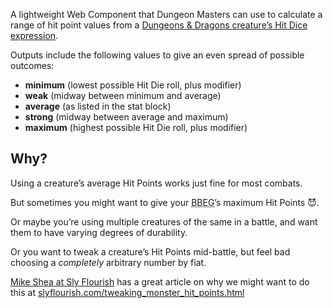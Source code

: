 A lightweight Web Component that Dungeon Masters can use to calculate a range of hit point values from a <a href="https://www.dndbeyond.com/sources/dnd/basic-rules-2014/monsters#HitPoints">Dungeons &amp; Dragons creature’s Hit Dice expression</a>. 

Outputs include the following values to give an even spread of possible outcomes:

- **minimum** (lowest possible Hit Die roll, plus modifier)
- **weak** (midway between minimum and average)
- **average** (as listed in the stat block)
- **strong** (midway between average and maximum)
- **maximum** (highest possible Hit Die roll, plus modifier)

## Why?

Using a creature’s average Hit Points works just fine for most combats. 

But sometimes you might want to give your <abbr title="Big Bad Evil Guy">BBEG</abbr>’s maximum Hit Points&nbsp;😈.

Or maybe you’re using multiple creatures of the same in a battle, and want them to have varying degrees of durability. 

Or you want to tweak a creature’s Hit Points mid-battle, but feel bad choosing a *completely* arbitrary number by fiat.

<a href="https://slyflourish.com">Mike Shea at Sly Flourish</a> has a great article on why we might want to do this at <a href="https://slyflourish.com/tweaking_monster_hit_points.html">slyflourish.com/tweaking_monster_hit_points.html</a>